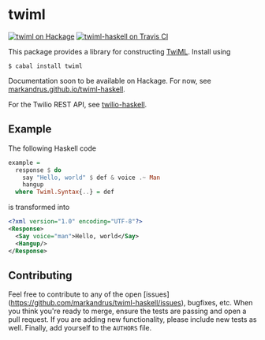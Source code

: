 twiml
=====

[![twiml on Hackage](https://img.shields.io/hackage/v/twiml.svg)](https://hackage.haskell.org/package/twiml) [![twiml-haskell on Travis CI](https://travis-ci.org/markandrus/twiml-haskell.svg)](https://travis-ci.org/markandrus/twiml-haskell)

This package provides a library for constructing
[TwiML](www.twilio.com/docs/api/twiml). Install using

```
$ cabal install twiml
```

Documentation soon to be available on Hackage. For now, see [markandrus.github.io/twiml-haskell](http://markandrus.github.io/twiml-haskell).

For the Twilio REST API, see [twilio-haskell](//github.com/markandrus/twilio-haskell).

Example
-------

The following Haskell code

```hs
example =
  response $ do
    say "Hello, world" $ def & voice .~ Man
    hangup
  where Twiml.Syntax{..} = def
```

is transformed into

```xml
<?xml version="1.0" encoding="UTF-8"?>
<Response>
  <Say voice="man">Hello, world</Say>
  <Hangup/>
</Response>
```

Contributing
------------

Feel free to contribute to any of the open [issues]
(https://github.com/markandrus/twiml-haskell/issues), bugfixes, etc. When you
think you're ready to merge, ensure the tests are passing and open a pull
request. If you are adding new functionality, please include new tests as well.
Finally, add yourself to the `AUTHORS` file.
